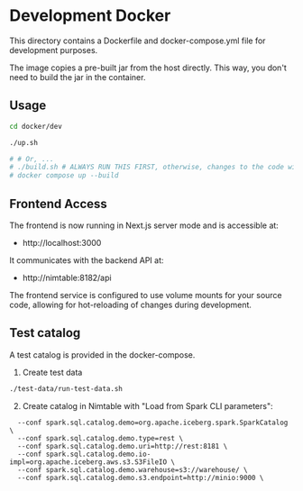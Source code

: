 # Development Docker

This directory contains a Dockerfile and docker-compose.yml file for development purposes.

The image copies a pre-built jar from the host directly.
This way, you don't need to build the jar in the container.

## Usage

```bash
cd docker/dev

./up.sh

# # Or, ...
# ./build.sh # ALWAYS RUN THIS FIRST, otherwise, changes to the code will not be reflected
# docker compose up --build
```

## Frontend Access

The frontend is now running in Next.js server mode and is accessible at:

- http://localhost:3000

It communicates with the backend API at:

- http://nimtable:8182/api

The frontend service is configured to use volume mounts for your source code, allowing for hot-reloading of changes during development.

## Test catalog

A test catalog is provided in the docker-compose.

<!-- TODO: automatically run this script -->
1. Create test data
```bash
./test-data/run-test-data.sh
```
2. Create catalog in Nimtable with "Load from Spark CLI parameters":

```
  --conf spark.sql.catalog.demo=org.apache.iceberg.spark.SparkCatalog \
  --conf spark.sql.catalog.demo.type=rest \
  --conf spark.sql.catalog.demo.uri=http://rest:8181 \
  --conf spark.sql.catalog.demo.io-impl=org.apache.iceberg.aws.s3.S3FileIO \
  --conf spark.sql.catalog.demo.warehouse=s3://warehouse/ \
  --conf spark.sql.catalog.demo.s3.endpoint=http://minio:9000 \
```
